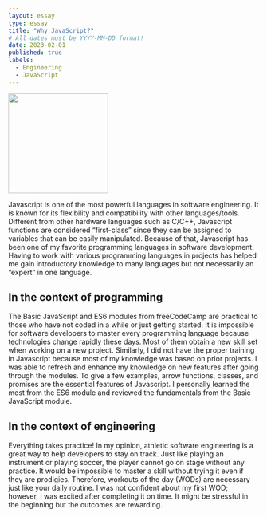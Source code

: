 ```yaml
---
layout: essay
type: essay
title: "Why JavaScript?"
# All dates must be YYYY-MM-DD format!
date: 2023-02-01
published: true
labels:
  - Engineering
  - JavaScript
---
```


<img width="200px" class="rounded float-start pe-4" src="../img/practice.jpg">

Javascript is one of the most powerful languages in software engineering. It is known for its flexibility and compatibility with other languages/tools. Different from other hardware languages such as C/C++, Javascript functions are considered “first-class” since they can be assigned to variables that can be easily manipulated. Because of that, Javascript has been one of my favorite programming languages in software development. Having to work with various programming languages in projects has helped me gain introductory knowledge to many languages but not necessarily an “expert” in one language. 

## In the context of programming

The Basic JavaScript and ES6 modules from freeCodeCamp are practical to those who have not coded in a while or just getting started. It is impossible for software developers to master every programming language because technologies change rapidly these days. Most of them obtain a new skill set when working on a new project. Similarly, I did not have the proper training in Javascript because most of my knowledge was based on prior projects. I was able to refresh and enhance my knowledge on new features after going through the modules. To give a few examples, arrow functions, classes, and promises are the essential features of Javascript. I personally learned the most from the ES6 module and reviewed the fundamentals from the Basic JavaScript module. 

## In the context of engineering

Everything takes practice! In my opinion, athletic software engineering is a great way to help developers to stay on track. Just like playing an instrument or playing soccer, the player cannot go on stage without any practice. It would be impossible to master a skill without trying it even if they are prodigies. Therefore, workouts of the day (WODs) are necessary just like your daily routine. I was not confident about my first WOD; however, I was excited after completing it on time. It might be stressful in the beginning but the outcomes are rewarding. 

